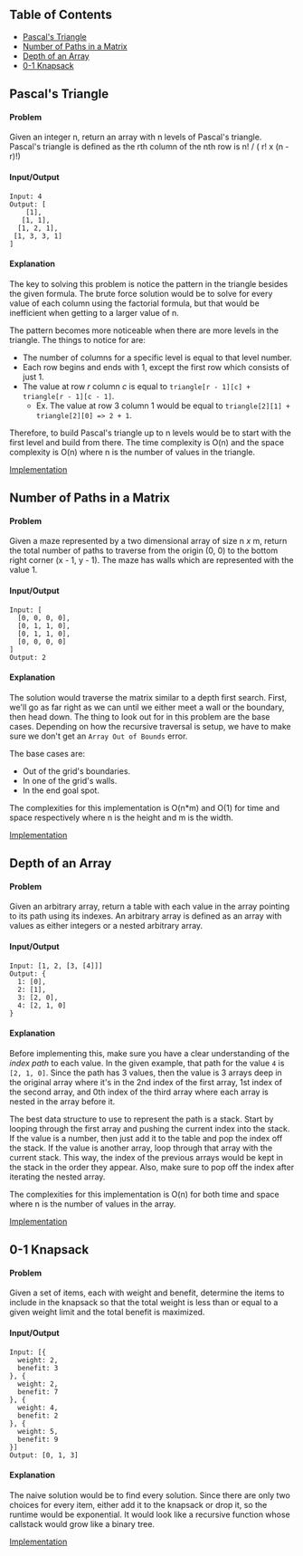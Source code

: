 ## Table of Contents
- [Pascal's Triangle](#pascal's-triangle)
- [Number of Paths in a Matrix](#number-of-paths-in-a-matrix)
- [Depth of an Array](#depth-of-an-array)
- [0-1 Knapsack](#0-1-knapsack)

## Pascal's Triangle
#### Problem
Given an integer n, return an array with n levels of Pascal's triangle. Pascal's triangle is defined as the rth column of the nth row is n! / ( r! x (n - r)!)

#### Input/Output
```
Input: 4
Output: [
    [1],
   [1, 1],
  [1, 2, 1],
 [1, 3, 3, 1]
]
```

#### Explanation
The key to solving this problem is notice the pattern in the triangle besides the given formula. The brute force solution would be to solve for every value of each column using the factorial formula, but that would be inefficient when getting to a larger value of n.

The pattern becomes more noticeable when there are more levels in the triangle. The things to notice for are:
- The number of columns for a specific level is equal to that level number.
- Each row begins and ends with 1, except the first row which consists of just 1.
- The value at row *r* column *c* is equal to `triangle[r - 1][c] + triangle[r - 1][c - 1]`.
  - Ex. The value at row 3 column 1 would be equal to `triangle[2][1] + triangle[2][0] => 2 + 1`.

Therefore, to build Pascal's triangle up to n levels would be to start with the first level and build from there. The time complexity is O(n) and the space complexity is O(n) where n is the number of values in the triangle.

[Implementation](https://github.com/vinnyoodles/algorithms/blob/master/src/recursion/pascalsTriangle.js)

## Number of Paths in a Matrix

#### Problem
Given a maze represented by a two dimensional array of size n *x* m, return the total number of paths to traverse from the origin (0, 0) to the bottom right corner (x - 1, y - 1). The maze has walls which are represented with the value 1.

#### Input/Output
```
Input: [
  [0, 0, 0, 0],
  [0, 1, 1, 0],
  [0, 1, 1, 0],
  [0, 0, 0, 0]
]
Output: 2
```

#### Explanation
The solution would traverse the matrix similar to a depth first search. First, we'll go as far right as we can until we either meet a wall or the boundary, then head down. The thing to look out for in this problem are the base cases. Depending on how the recursive traversal is setup, we have to make sure we don't get an `Array Out of Bounds` error.

The base cases are:
- Out of the grid's boundaries.
- In one of the grid's walls.
- In the end goal spot.

The complexities for this implementation is O(n*m) and O(1) for time and space respectively where n is the height and m is the width.

[Implementation](https://github.com/vinnyoodles/algorithms/blob/master/src/recursion/numberOfPathsInMatrix.js)

## Depth of an Array

#### Problem
Given an arbitrary array, return a table with each value in the array pointing to its path using its indexes. An arbitrary array is defined as an array with values as either integers or a nested arbitrary array.

#### Input/Output
```
Input: [1, 2, [3, [4]]]
Output: {
  1: [0],
  2: [1],
  3: [2, 0],
  4: [2, 1, 0]
}
```

#### Explanation
Before implementing this, make sure you have a clear understanding of the *index path* to each value. In the given example, that path for the value `4` is `[2, 1, 0]`. Since the path has 3 values, then the value is 3 arrays deep in the original array where it's in the 2nd index of the first array, 1st index of the second array, and 0th index of the third array where each array is nested in the array before it.

The best data structure to use to represent the path is a stack. Start by looping through the first array and pushing the current index into the stack. If the value is a number, then just add it to the table and pop the index off the stack. If the value is another array, loop through that array with the current stack. This way, the index of the previous arrays would be kept in the stack in the order they appear. Also, make sure to pop off the index after iterating the nested array.

The complexities for this implementation is O(n) for both time and space where n is the number of values in the array.

[Implementation](https://github.com/vinnyoodles/algorithms/blob/master/src/recursion/depthFinder.js)

## 0-1 Knapsack

#### Problem
Given a set of items, each with weight and benefit, determine the items to include in the knapsack so that the total weight is less than or equal to a given weight limit and the total benefit is maximized.

#### Input/Output
```
Input: [{
  weight: 2,
  benefit: 3
}, {
  weight: 2,
  benefit: 7
}, {
  weight: 4,
  benefit: 2
}, {
  weight: 5,
  benefit: 9
}]
Output: [0, 1, 3]
```

#### Explanation
The naive solution would be to find every solution. Since there are only two choices for every item, either add it to the knapsack or drop it, so the runtime would be exponential. It would look like a recursive function whose callstack would grow like a binary tree.

[Implementation](https://github.com/vinnyoodles/algorithms/blob/master/src/recursion/knapsack.js)
